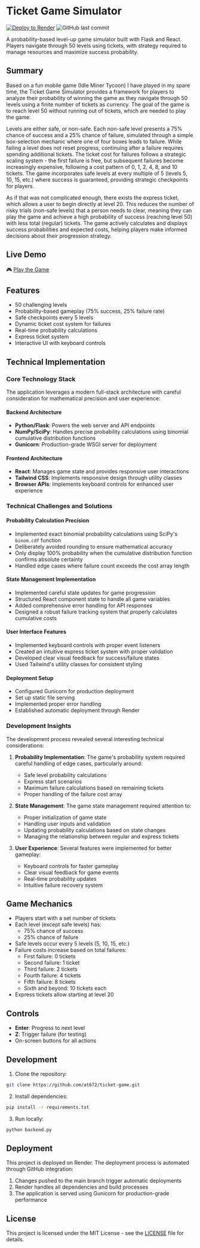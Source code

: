 # Ticket Game Simulator

[![Deploy to Render](https://img.shields.io/badge/Deploy%20to-Render-00D735)](https://ticket-game-simulation.onrender.com/)
![GitHub last commit](https://img.shields.io/github/last-commit/at672/ticket-game)

A probability-based level-up game simulator built with Flask and React. Players navigate through 50 levels using tickets, with strategy required to manage resources and maximize success probability.

## Summary

Based on a fun mobile game (Idle Miner Tycoon) I have played in my spare time, the Ticket Game Simulator provides a framework for players to analyze their probability of winning the game as they navigate through 50 levels using a finite number of tickets as currency. The goal of the game is to reach level 50 without running out of tickets, which are needed to play the game. 

Levels are either safe, or non-safe. Each non-safe level presents a 75% chance of success and a 25% chance of failure, simulated through a simple box-selection mechanic where one of four boxes leads to failure. While failing a level does not reset progress, continuing after a failure requires spending additional tickets. The ticket cost for failures follows a strategic scaling system - the first failure is free, but subsequent failures become increasingly expensive, following a cost pattern of 0, 1, 2, 4, 8, and 10 tickets. The game incorporates safe levels at every multiple of 5 (levels 5, 10, 15, etc.) where success is guaranteed, providing strategic checkpoints for players. 

As if that was not complicated enough, there exists the express ticket, which allows a user to begin directly at level 20. This reduces the number of risky trials (non-safe levels) that a person needs to clear, meaning they can play the game and achieve a high probability of success (reaching level 50) with less total (regular) tickets. The game actively calculates and displays success probabilities and expected costs, helping players make informed decisions about their progression strategy.

## Live Demo
🎮 [Play the Game](https://ticket-game-simulation.onrender.com/)

## Features

- 50 challenging levels
- Probability-based gameplay (75% success, 25% failure rate)
- Safe checkpoints every 5 levels
- Dynamic ticket cost system for failures
- Real-time probability calculations
- Express ticket system
- Interactive UI with keyboard controls

## Technical Implementation

### Core Technology Stack

The application leverages a modern full-stack architecture with careful consideration for mathematical precision and user experience:

#### Backend Architecture
- **Python/Flask**: Powers the web server and API endpoints
- **NumPy/SciPy**: Handles precise probability calculations using binomial cumulative distribution functions
- **Gunicorn**: Production-grade WSGI server for deployment

#### Frontend Architecture
- **React**: Manages game state and provides responsive user interactions
- **Tailwind CSS**: Implements responsive design through utility classes
- **Browser APIs**: Implements keyboard controls for enhanced user experience

### Technical Challenges and Solutions

#### Probability Calculation Precision
- Implemented exact binomial probability calculations using SciPy's `binom.cdf` function
- Deliberately avoided rounding to ensure mathematical accuracy
- Only display 100% probability when the cumulative distribution function confirms absolute certainty
- Handled edge cases where failure count exceeds the cost array length

#### State Management Implementation
- Implemented careful state updates for game progression
- Structured React component state to handle all game variables
- Added comprehensive error handling for API responses
- Designed a robust failure tracking system that properly calculates cumulative costs

#### User Interface Features
- Implemented keyboard controls with proper event listeners
- Created an intuitive express ticket system with proper validation
- Developed clear visual feedback for success/failure states
- Used Tailwind's utility classes for consistent styling

#### Deployment Setup
- Configured Gunicorn for production deployment
- Set up static file serving
- Implemented proper error handling
- Established automatic deployment through Render

### Development Insights

The development process revealed several interesting technical considerations:

1. **Probability Implementation**: The game's probability system required careful handling of edge cases, particularly around:
   - Safe level probability calculations
   - Express start scenarios
   - Maximum failure calculations based on remaining tickets
   - Proper handling of the failure cost array

2. **State Management**: The game state management required attention to:
   - Proper initialization of game state
   - Handling user inputs and validation
   - Updating probability calculations based on state changes
   - Managing the relationship between regular and express tickets

3. **User Experience**: Several features were implemented for better gameplay:
   - Keyboard controls for faster gameplay
   - Clear visual feedback for game events
   - Real-time probability updates
   - Intuitive failure recovery system

## Game Mechanics

- Players start with a set number of tickets
- Each level (except safe levels) has:
  - 75% chance of success
  - 25% chance of failure
- Safe levels occur every 5 levels (5, 10, 15, etc.)
- Failure costs increase based on total failures:
  - First failure: 0 tickets
  - Second failure: 1 ticket
  - Third failure: 2 tickets
  - Fourth failure: 4 tickets
  - Fifth failure: 8 tickets
  - Sixth and beyond: 10 tickets each
- Express tickets allow starting at level 20

## Controls

- **Enter**: Progress to next level
- **Z**: Trigger failure (for testing)
- On-screen buttons for all actions

## Development

1. Clone the repository:
```bash
git clone https://github.com/at672/ticket-game.git
```

2. Install dependencies:
```bash
pip install -r requirements.txt
```

3. Run locally:
```bash
python backend.py
```

## Deployment

This project is deployed on Render. The deployment process is automated through GitHub integration:

1. Changes pushed to the main branch trigger automatic deployments
2. Render handles all dependencies and build processes
3. The application is served using Gunicorn for production-grade performance

## License

This project is licensed under the MIT License - see the [LICENSE](LICENSE) file for details.